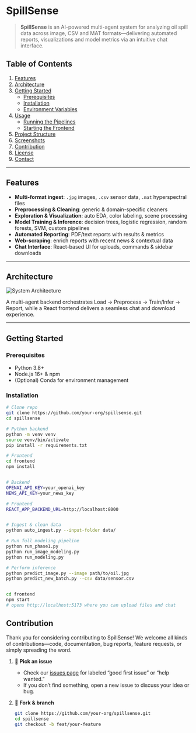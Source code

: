 # SpillSense

> **SpillSense** is an AI-powered multi-agent system for analyzing oil spill data across image, CSV and MAT formats—delivering automated reports, visualizations and model metrics via an intuitive chat interface.

## Table of Contents

1. [Features](#features)  
2. [Architecture](#architecture)  
3. [Getting Started](#getting-started)  
   - [Prerequisites](#prerequisites)  
   - [Installation](#installation)  
   - [Environment Variables](#environment-variables)  
4. [Usage](#usage)  
   - [Running the Pipelines](#running-the-pipelines)  
   - [Starting the Frontend](#starting-the-frontend)  
5. [Project Structure](#project-structure)  
6. [Screenshots](#screenshots)  
7. [Contribution](#contribution)  
8. [License](#license)  
9. [Contact](#contact)  

---

## Features

- **Multi-format ingest**: `.jpg` images, `.csv` sensor data, `.mat` hyperspectral files  
- **Preprocessing & Cleaning**: generic & domain-specific cleaners  
- **Exploration & Visualization**: auto EDA, color labeling, scene processing  
- **Model Training & Inference**: decision trees, logistic regression, random forests, SVM, custom pipelines  
- **Automated Reporting**: PDF/text reports with results & metrics  
- **Web-scraping**: enrich reports with recent news & contextual data  
- **Chat Interface**: React-based UI for uploads, commands & sidebar downloads  

---

## Architecture

![System Architecture](docs/images/455a05f5-2ead-4bb1-9530-f7e9beb0b351.png)

A multi-agent backend orchestrates Load → Preprocess → Train/Infer → Report, while a React frontend delivers a seamless chat and download experience.

---

## Getting Started

### Prerequisites

- Python 3.8+  
- Node.js 16+ & npm  
- (Optional) Conda for environment management  

### Installation

```bash
# Clone repo
git clone https://github.com/your-org/spillsense.git
cd spillsense

# Python backend
python -m venv venv
source venv/bin/activate
pip install -r requirements.txt

# Frontend
cd frontend
npm install


# Backend
OPENAI_API_KEY=your_openai_key
NEWS_API_KEY=your_news_key

# Frontend
REACT_APP_BACKEND_URL=http://localhost:8000


# Ingest & clean data
python auto_ingest.py --input-folder data/

# Run full modeling pipeline
python run_phase1.py
python run_image_modeling.py
python run_modeling.py

# Perform inference
python predict_image.py --image path/to/oil.jpg
python predict_new_batch.py --csv data/sensor.csv


cd frontend
npm start
# opens http://localhost:5173 where you can upload files and chat

```
## Contribution

Thank you for considering contributing to SpillSense! We welcome all kinds of contributions—code, documentation, bug reports, feature requests, or simply spreading the word.

1. 🎯 **Pick an issue**  
   - Check our [issues page](https://github.com/your-org/spillsense/issues) for labeled “good first issue” or “help wanted.”  
   - If you don’t find something, open a new issue to discuss your idea or bug.  

2. 🍴 **Fork & branch**  
   ```bash
   git clone https://github.com/your-org/spillsense.git
   cd spillsense
   git checkout -b feat/your-feature
```

